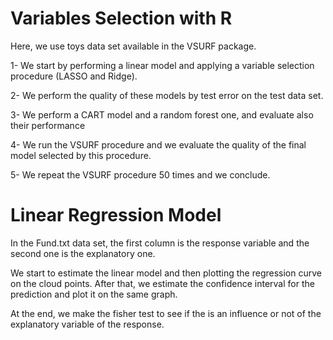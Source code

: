 # Variables Selection with R
Here, we use toys data set available in the VSURF package.

1- We start by performing a linear model and applying a variable selection procedure (LASSO and Ridge).

2- We perform the quality of these models by test error on the test data set.

3- We perform a CART model and a random forest one, and evaluate also their performance

4- We run the VSURF procedure and we evaluate the quality of the final model selected by this procedure.

5- We repeat the VSURF procedure 50 times and we conclude.


# Linear Regression Model
In the Fund.txt data set, the first column is the response variable and the second one is the explanatory one.

We start to estimate the linear model and then plotting the regression curve on the cloud points. After that, we estimate the confidence interval for the prediction and plot it on the same graph.

At the end, we make the fisher test to see if the is an influence or not of the explanatory variable of the response.
